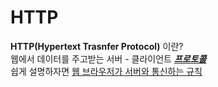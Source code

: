# HTTP 
**HTTP(Hypertext Trasnfer Protocol)** 이란? <br>
웹에서 데이터를 주고받는 서버 - 클라이언트 ***[프로토콜]*** <br>
쉽게 설명하자면 <u>웹 브라우저가 서버와 통신하는 규칙</u><br>

[프로토콜]: protocol.md



